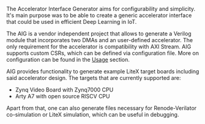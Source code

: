 The Accelerator Interface Generator aims for configurability and simplicity. It's main purpose was to be able to create a generic accelerator interface that could be used in efficient Deep Learning in IoT.

The AIG is a vendor independent project that allows to generate a Verilog module that incorporates two DMAs and an user-defined accelerator. The only requirement for the accelerator is compatibility with AXI Stream. AIG supports custom CSRs, which can be defined via configuration file. More on configuration can be found in the [Usage](Usage) section. 

AIG provides functionality to generate example LiteX target boards including said accelerator design.
The targets that are currently supported are:
- Zynq Video Board with Zynq7000 CPU
- Arty A7 with open source RISCV CPU

Apart from that, one can also generate files necessary for Renode-Verilator co-simulation or LiteX simulation, which can be useful in debugging.

